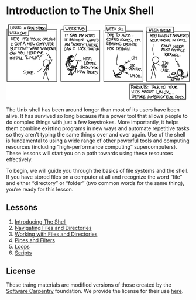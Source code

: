 # Introduction to The Unix Shell

<p align="center">
<kbd>
  <img src="Images/LinuxIsThatGood.png"/>
 </kbd>
</p>

The Unix shell has been around longer than most of its users have been alive. It has survived so long because it’s a power tool that allows people to do complex things with just a few keystrokes. More importantly, it helps them combine existing programs in new ways and automate repetitive tasks so they aren’t typing the same things over and over again. Use of the shell is fundamental to using a wide range of other powerful tools and computing resources (including “high-performance computing” supercomputers). These lessons will start you on a path towards using these resources effectively.

To begin, we will guide you through the basics of file systems and the shell. If you have stored files on a computer at all and recognize the word “file” and either “directory” or “folder” (two common words for the same thing), you’re ready for this lesson.

## Lessons

  1. [Introducing The Shell](Lessons/Lesson1_IntroducingTheShell.md)
  2. [Navigating Files and Directories](Lessons/Lesson2_NavigatingFilesAndDirectories.md)
  3. [Working with Files and Directories](Lessons/Lesson3_WorkingWithFilesAndDirectories.md)
  4. [Pipes and Filters](Lessons/Lesson4_PipesAndFilters.md)
  5. [Loops](Lessons/Lesson5_Loops.md)
  6. [Scripts](Lessons/Lesson6_Scripts.md)

## License

These traing materials are modified versions of those created by the [Software Carpentry](https://software-carpentry.org) foundation. We provide the license for their use [here](License.md).